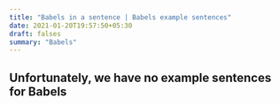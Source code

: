 ```yaml
---
title: "Babels in a sentence | Babels example sentences"
date: 2021-01-20T19:57:50+05:30
draft: falses
summary: "Babels"
---
```

## Unfortunately, we have no example sentences for Babels                 
